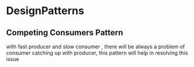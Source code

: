 # DesignPatterns

## Competing Consumers Pattern

with fast producer and slow consumer , there will be always a problem of consumer catching up with producer, this pattern will help in resolving this issue
  
